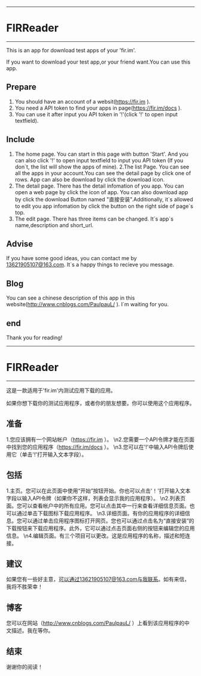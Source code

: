 ----------------------------------------------------
# FIRReader
----------------------------------------------------
This is an app for download test apps of your 'fir.im'. 

If you want to download your test app,or your friend want.You can use this app.

## Prepare

1. You should have an account of a websit(https://fir.im ).
2. You need a API token to find your apps in page(https://fir.im/docs ).
3. You can use it after input you API token in '!'(click '!' to open input textfield).

## Include
1. The home page. You can start in this page with button 'Start'.
  And you can also click '!' to open input textfield to input you API token
  (If you don\`t, the list will show the apps of mine).
2.The list Page. You can see all the apps in your account.You can see the detail page by click one of rows. App can also be download by click the download icon.
3. The detail page. There has the detail infomation of you app. You can open a web page by click the icon of app. You can also download app by click the download Button named "直接安装".Additionally, it\`s allowed to edit you app infomation by click the button on the right side of page\`s top.
4. The edit page. There has three items can be changed. It\`s app\`s name,description and short_url.

## Advise

If you have some good ideas, you can contact me by 13621905107@163.com. It\`s a happy things to recieve you message.

## Blog
You can see a chinese description of this app in this website(http://www.cnblogs.com/PaulpauL/ ). I\`m waiting for you.

## end
Thank you for reading!

----------------------------------------------------
# FIRReader
----------------------------------------------------
这是一款适用于'fir.im'内测试应用下载的应用。

如果你想下载你的测试应用程序，或者你的朋友想要。你可以使用这个应用程序。

## 准备

1.您应该拥有一个网站帐户（https://fir.im ）。
\n2.您需要一个API令牌才能在页面中找到您的应用程序（https://fir.im/docs ）。
\n3.您可以在'!'中输入API令牌后使用它（单击'!'打开输入文本字段）。

## 包括
1.主页。您可以在此页面中使用“开始”按钮开始。你也可以点击'！'打开输入文本字段以输入API令牌（如果你不这样，列表会显示我的应用程序）。
\n2.列表页面。您可以查看帐户中的所有应用。您可以点击其中一行来查看详细信息页面。也可以通过单击下载图标下载应用程序。
\n3.详细页面。有你的应用程序的详细信息。您可以通过单击应用程序图标打开网页。您也可以通过点击名为“直接安装”的下载按钮来下载应用程序。此外，它可以通过点击页面右侧的按钮来编辑您的应用信息。
\n4.编辑页面。有三个项目可以更改。这是应用程序的名称，描述和短连接。

## 建议

如果您有一些好主意，可以通过13621905107@163.com与我联系。如有来信，我将不胜荣幸！

## 博客
您可以在网站（http://www.cnblogs.com/PaulpauL/ ）上看到该应用程序的中文描述。我在等你。

## 结束
谢谢你的阅读！
